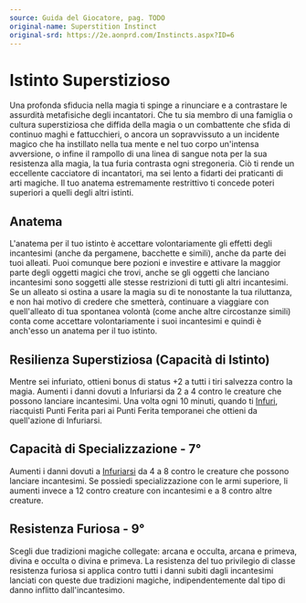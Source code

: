 ```yaml
---
source: Guida del Giocatore, pag. TODO
original-name: Superstition Instinct
original-srd: https://2e.aonprd.com/Instincts.aspx?ID=6
---
```


# Istinto Superstizioso

Una profonda sfiducia nella magia ti spinge a rinunciare e a contrastare le
assurdità metafisiche degli incantatori. Che tu sia membro di una famiglia o
cultura superstiziosa che diffida della magia o un combattente che sfida di
continuo maghi e fattucchieri, o ancora un sopravvissuto a un incidente magico
che ha instillato nella tua mente e nel tuo corpo un'intensa avversione, o
infine il rampollo di una linea di sangue nota per la sua resistenza alla magia,
la tua furia contrasta ogni stregoneria. Ciò ti rende un eccellente cacciatore
di incantatori, ma sei lento a fidarti dei praticanti di arti magiche. Il tuo
anatema estremamente restrittivo ti concede poteri superiori a quelli degli
altri istinti.

## Anatema

L'anatema per il tuo istinto è accettare volontariamente gli effetti degli
incantesimi (anche da pergamene, bacchette e simili), anche da parte dei tuoi
alleati. Puoi comunque bere pozioni e investire e attivare la maggior parte
degli oggetti magici che trovi, anche se gli oggetti che lanciano incantesimi
sono soggetti alle stesse restrizioni di tutti gli altri incantesimi. Se un
alleato si ostina a usare la magia su di te nonostante la tua riluttanza, e non
hai motivo di credere che smetterà, continuare a viaggiare con quell'alleato di
tua spontanea volontà (come anche altre circostanze simili) conta come accettare
volontariamente i suoi incantesimi e quindi è anch'esso un anatema per il tuo
istinto.

## Resilienza Superstiziosa (Capacità di Istinto)

Mentre sei infuriato, ottieni bonus di status +2 a tutti i tiri salvezza contro
la magia. Aumenti i danni dovuti a Infuriarsi da 2 a 4 contro le creature che
possono lanciare incantesimi. Una volta ogni 10 minuti, quando ti
[Infuri](/azioni/infuriarsi), riacquisti Punti Ferita pari ai Punti Ferita
temporanei che ottieni da quell'azione di Infuriarsi.

## Capacità di Specializzazione - 7°

Aumenti i danni dovuti a [Infuriarsi](/azioni/infuriarsi) da 4 a 8 contro le
creature che possono lanciare incantesimi. Se possiedi specializzazione con le
armi superiore, li aumenti invece a 12 contro creature con incantesimi e a 8
contro altre creature.

## Resistenza Furiosa - 9°

Scegli due tradizioni magiche collegate: arcana e occulta, arcana e primeva,
divina e occulta o divina e primeva. La resistenza del tuo privilegio di classe
resistenza furiosa si applica contro tutti i danni subiti dagli incantesimi
lanciati con queste due tradizioni magiche, indipendentemente dal tipo di danno
inflitto dall'incantesimo.
